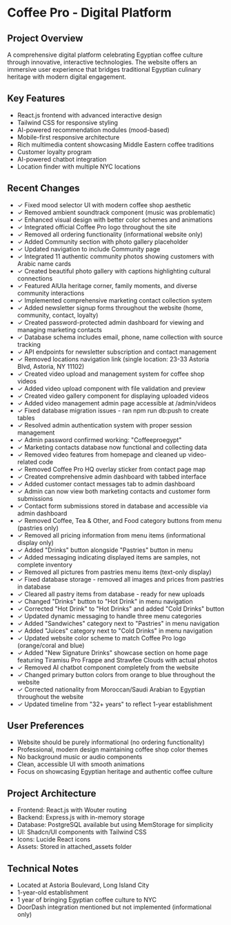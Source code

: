 # Coffee Pro - Digital Platform

## Project Overview
A comprehensive digital platform celebrating Egyptian coffee culture through innovative, interactive technologies. The website offers an immersive user experience that bridges traditional Egyptian culinary heritage with modern digital engagement.

## Key Features
- React.js frontend with advanced interactive design
- Tailwind CSS for responsive styling
- AI-powered recommendation modules (mood-based)
- Mobile-first responsive architecture
- Rich multimedia content showcasing Middle Eastern coffee traditions
- Customer loyalty program
- AI-powered chatbot integration
- Location finder with multiple NYC locations

## Recent Changes
- ✓ Fixed mood selector UI with modern coffee shop aesthetic
- ✓ Removed ambient soundtrack component (music was problematic)
- ✓ Enhanced visual design with better color schemes and animations
- ✓ Integrated official Coffee Pro logo throughout the site
- ✓ Removed all ordering functionality (informational website only)
- ✓ Added Community section with photo gallery placeholder
- ✓ Updated navigation to include Community page
- ✓ Integrated 11 authentic community photos showing customers with Arabic name cards
- ✓ Created beautiful photo gallery with captions highlighting cultural connections
- ✓ Featured AlUla heritage corner, family moments, and diverse community interactions
- ✓ Implemented comprehensive marketing contact collection system
- ✓ Added newsletter signup forms throughout the website (home, community, contact, loyalty)
- ✓ Created password-protected admin dashboard for viewing and managing marketing contacts
- ✓ Database schema includes email, phone, name collection with source tracking
- ✓ API endpoints for newsletter subscription and contact management
- ✓ Removed locations navigation link (single location: 23-33 Astoria Blvd, Astoria, NY 11102)
- ✓ Created video upload and management system for coffee shop videos
- ✓ Added video upload component with file validation and preview
- ✓ Created video gallery component for displaying uploaded videos
- ✓ Added video management admin page accessible at /admin/videos
- ✓ Fixed database migration issues - ran npm run db:push to create tables
- ✓ Resolved admin authentication system with proper session management
- ✓ Admin password confirmed working: "Coffeeproegypt"
- ✓ Marketing contacts database now functional and collecting data
- ✓ Removed video features from homepage and cleaned up video-related code
- ✓ Removed Coffee Pro HQ overlay sticker from contact page map
- ✓ Created comprehensive admin dashboard with tabbed interface
- ✓ Added customer contact messages tab to admin dashboard
- ✓ Admin can now view both marketing contacts and customer form submissions
- ✓ Contact form submissions stored in database and accessible via admin dashboard
- ✓ Removed Coffee, Tea & Other, and Food category buttons from menu (pastries only)
- ✓ Removed all pricing information from menu items (informational display only)
- ✓ Added "Drinks" button alongside "Pastries" button in menu
- ✓ Added messaging indicating displayed items are samples, not complete inventory
- ✓ Removed all pictures from pastries menu items (text-only display)
- ✓ Fixed database storage - removed all images and prices from pastries in database
- ✓ Cleared all pastry items from database - ready for new uploads
- ✓ Changed "Drinks" button to "Hot Drink" in menu navigation
- ✓ Corrected "Hot Drink" to "Hot Drinks" and added "Cold Drinks" button
- ✓ Updated dynamic messaging to handle three menu categories
- ✓ Added "Sandwiches" category next to "Pastries" in menu navigation
- ✓ Added "Juices" category next to "Cold Drinks" in menu navigation
- ✓ Updated website color scheme to match Coffee Pro logo (orange/coral and blue)
- ✓ Added "New Signature Drinks" showcase section on home page featuring Tiramisu Pro Frappe and Strawfee Clouds with actual photos
- ✓ Removed AI chatbot component completely from the website
- ✓ Changed primary button colors from orange to blue throughout the website
- ✓ Corrected nationality from Moroccan/Saudi Arabian to Egyptian throughout the website
- ✓ Updated timeline from "32+ years" to reflect 1-year establishment


## User Preferences
- Website should be purely informational (no ordering functionality)
- Professional, modern design maintaining coffee shop color themes
- No background music or audio components
- Clean, accessible UI with smooth animations
- Focus on showcasing Egyptian heritage and authentic coffee culture

## Project Architecture
- Frontend: React.js with Wouter routing
- Backend: Express.js with in-memory storage
- Database: PostgreSQL available but using MemStorage for simplicity
- UI: Shadcn/UI components with Tailwind CSS
- Icons: Lucide React icons
- Assets: Stored in attached_assets folder

## Technical Notes
- Located at Astoria Boulevard, Long Island City
- 1-year-old establishment
- 1 year of bringing Egyptian coffee culture to NYC
- DoorDash integration mentioned but not implemented (informational only)